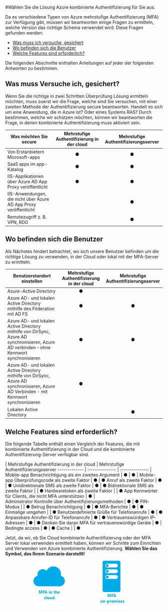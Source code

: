 <properties
    pageTitle="Azure MFA Cloud im Vergleich mit einer Server | Microsoft Azure"
    description="Wählen Sie die kombinierte Authentifizierung Secutiry Lösung rechts für Sie darin bestehen, welche Uhr i versuchen, secure Fragen und wo meiner Benutzer ansässig sind.  Wählen Sie dann die Cloud, MFA Server- oder AD FS aus."
    services="multi-factor-authentication"
    documentationCenter=""
    authors="kgremban"
    manager="femila"
    editor="yossib"/>

<tags
    ms.service="multi-factor-authentication"
    ms.workload="identity"
    ms.tgt_pltfrm="na"
    ms.devlang="na"
    ms.topic="get-started-article"
    ms.date="10/14/2016"
    ms.author="kgremban"/>

#<a name="choose-the-azure-multi-factor-authentication-solution-for-you"></a>Wählen Sie die Lösung Azure kombinierte Authentifizierung für Sie aus.

Da es verschiedene Typen von Azure mehrstufige Authentifizierung (MFA) zur Verfügung gibt, müssen wir beantworten einige Fragen zu ermitteln, welche Version das richtige Schema verwendet wird.  Diese Fragen gefunden werden:

-   [Was muss ich versuche, gesichert](#what-am-i-trying-to-secure)
-   [Wo befinden sich die Benutzer](#where-are-the-users-located)
- [Welche Features sind erforderlich?](#what-featured-do-i-need)

Die folgenden Abschnitte enthalten Anleitungen auf jeder der folgenden Antworten zu bestimmen.

## <a name="what-am-i-trying-to-secure"></a>Was muss Versuche ich, gesichert?

Wenn Sie die richtige in zwei Schritten Überprüfung Lösung ermitteln möchten, muss zuerst wir die Frage, welche sind Sie versuchen, mit einer zweiten Methode der Authentifizierung secure beantworten.  Handelt es sich um eine Anwendung, die in Azure ist?  Oder eines Systems RAS?  Durch bestimmen, welche wir schützen möchten, können wir beantworten die Frage, in denen kombinierte Authentifizierung muss aktiviert sein.  


Was möchten Sie secure| Mehrstufige Authentifizierung in der cloud|Mehrstufige Authentifizierungsserver
------------- | :-------------: | :-------------: |
Von Erstanbietern Microsoft-apps|● |● |
SaaS apps im app-Katalog|● |● |
IIS-Applikationen über Azure AD App Proxy veröffentlicht|● |● |
IIS-Anwendungen, die nicht über Azure AD App Proxy veröffentlicht | |● |
Remotezugriff z. B. VPN, RDG| |● |



## <a name="where-are-the-users-located"></a>Wo befinden sich die Benutzer

Als Nächstes hindert betrachtet, wo sich unsere Benutzer befinden um die richtige Lösung zu verwenden, in der Cloud oder lokal mit der MFA-Server zu ermitteln.



Benutzerstandort einstellen| Mehrstufige Authentifizierung in der cloud|Mehrstufige Authentifizierungsserver
------------- | :-------------: | :-------------: |
Azure-Active Directory|● | |
Azure AD- und lokalen Active Directory mithilfe des Föderation mit AD FS|● |● |
Azure AD- und lokalen Active Directory mithilfe von DirSync, Azure AD synchronisieren, Azure AD verbinden – ohne Kennwort synchronisieren|● |● |
Azure AD- und lokalen Active Directory mithilfe von DirSync, Azure AD synchronisieren, Azure AD Verbinden - mit Kennwort synchronisieren|● | |
Lokalen Active Directory| |● |

## <a name="what-features-do-i-need"></a>Welche Features sind erforderlich?

Die folgende Tabelle enthält einen Vergleich der Features, die mit kombinierte Authentifizierung in der Cloud und die kombinierte Authentifizierung-Server verfügbar sind.

 | Mehrstufige Authentifizierung in der cloud | Mehrstufige Authentifizierungsserver
------------- | :-------------: | :-------------: |
Mobile-app Benachrichtigung als ein zweites Argument | ● | ● |
Mobile-app Überprüfungscode als zweite Faktor | ● | ●
Anruf als zweite Faktor | ● | ●
Unidirektionale SMS als zweite Faktor | ● | ●
Bidirektionale SMS als zweite Faktor |  | ●
Hardwaretoken als zweite Faktor |  | ●
App Kennwörter für Clients, die nicht MFA unterstützen | ● |  
Administrator Kontrolle über Authentifizierungsmethoden | ● | ●
PIN-Modus |  | ●
Betrug Benachrichtigung | ● | ●
MFA-Berichte | ● | ●
Einmalige umgehen |  | ●
Benutzerdefinierte Grüße für Telefonanrufe | ● | ●
Anpassbare Anrufer-ID für Telefonanrufe | ● | ●
Vertrauenswürdigen IP-Adressen | ● | ●
Denken Sie daran MFA für vertrauenswürdige Geräte  | ● |  
Bedingte access | ● | ●
Cache |  | ●

Jetzt, da wir, ob Sie Cloud kombinierte Authentifizierung oder der MFA Server lokal verwenden ermittelt haben, können wir Schritte zum Einrichten und Verwenden von Azure kombinierte Authentifizierung. **Wählen Sie das Symbol, das Ihrem Szenario darstellt!**

<center>




[![Cloud](./media/multi-factor-authentication-get-started/cloud2.png)](multi-factor-authentication-get-started-cloud.md)&nbsp;&nbsp;&nbsp;&nbsp;&nbsp;&nbsp;&nbsp;&nbsp;&nbsp;&nbsp;&nbsp;&nbsp;&nbsp;&nbsp;&nbsp;&nbsp;&nbsp;&nbsp;&nbsp;&nbsp;&nbsp;&nbsp;&nbsp;&nbsp;&nbsp;[![Proofup](./media/multi-factor-authentication-get-started/server2.png)](multi-factor-authentication-get-started-server.md)  &nbsp;&nbsp;&nbsp;&nbsp;&nbsp;
</center>
